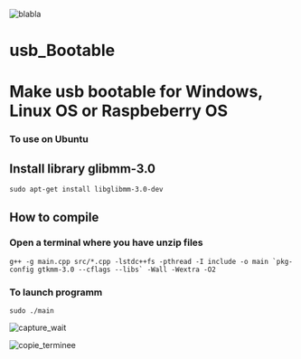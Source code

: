 ![blabla](https://user-images.githubusercontent.com/29018157/128608073-5bd0bbdf-a191-47aa-9a5e-a65d1e1a13dc.png)

# usb_Bootable
# Make usb bootable for Windows, Linux OS or Raspbeberry OS

### To use on Ubuntu


## Install library glibmm-3.0

`sudo apt-get install libglibmm-3.0-dev`

## How to compile
### Open a terminal where you have unzip files

```
g++ -g main.cpp src/*.cpp -lstdc++fs -pthread -I include -o main `pkg-config gtkmm-3.0 --cflags --libs` -Wall -Wextra -O2
```


### To launch programm

`sudo ./main`

![capture_wait](https://user-images.githubusercontent.com/29018157/128824495-9eb37701-2161-4af4-a73e-605e386910c2.png)

![copie_terminee](https://user-images.githubusercontent.com/29018157/128824573-018917eb-03aa-4547-bf1f-bed7e0b37cfa.png)
